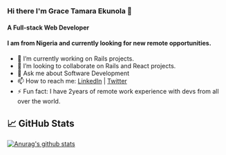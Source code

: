 ### Hi there I'm Grace Tamara Ekunola 👋

#### A Full-stack Web Developer

#### I am from Nigeria and currently looking for new remote opportunities.

- 🔭 I’m currently working on Rails projects.
- 👯 I’m looking to collaborate on Rails and React projects.
- 💬 Ask me about Software Development
- 📫 How to reach me:  [LinkedIn](https://www.linkedin.com/in/ekunola-grace/) | [Twitter](@TemmarieW)
- ⚡ Fun fact:  I have 2years of remote work experience with devs from all over the world.


## 📈 GitHub Stats
 [![Anurag's github stats](https://github-readme-stats.vercel.app/api?username=temmarie)](https://github.com/anuraghazra/github-readme-stats)
